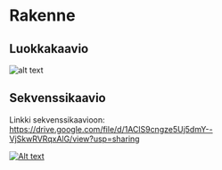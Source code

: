 # Rakenne

## Luokkakaavio
![alt text](https://yuml.me/75b3b04d.png)

## Sekvenssikaavio
Linkki sekvenssikaavioon: https://drive.google.com/file/d/1AClS9cngze5Uj5dmY--VjSkwRVRqxAlG/view?usp=sharing

[![Alt text](https://drive.google.com/file/d/1AClS9cngze5Uj5dmY--VjSkwRVRqxAlG/view?usp=sharing)](https://drive.google.com)
